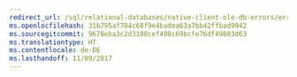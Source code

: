 ```yaml
---
redirect_url: /sql/relational-databases/native-client-ole-db-errors/errors
ms.openlocfilehash: 31b795af704c68f9e4badea63a7bb42ffbad9942
ms.sourcegitcommit: 9678eba3c2d3100cef408c69bcfe76df49803d63
ms.translationtype: HT
ms.contentlocale: de-DE
ms.lasthandoff: 11/09/2017
---
```

